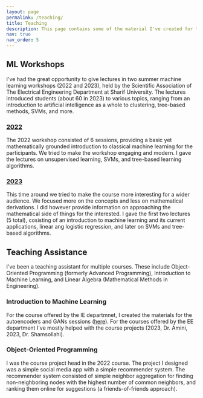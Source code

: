 ```yaml
---
layout: page
permalink: /teaching/
title: Teaching
description: This page contains some of the material I've created for the purpose of teaching.
nav: true
nav_order: 5
---
```


## ML Workshops
I've had the great opportunity to give lectures in two summer machine learning workshops (2022 and 2023), held by the Scientific Association of The Electrical Engineering Department at Sharif University. The lectures introduced students (about 60 in 2023) to various topics, ranging from an introduction to artificial intelligence as a whole to clustering, tree-based methods, SVMs, and more.

### [2022](https://github.com/amir-thatoneguy/Machine-Learning-ESW)
The 2022 workshop consisted of 6 sessions, providing a basic yet mathematically grounded introduction to classical machine learning for the participants. We tried to make the workshop engaging and modern. I gave the lectures on unsupervised learning, SVMs, and tree-based learning algorithms.

### [2023](https://github.com/amir-thatoneguy/AIvengers-Intro-to-ML)
This time around we tried to make the course more interesting for a wider audience. We focused more on the concepts and less on mathematical derivations. I did however provide information on approaching the mathematical side of things for the interested. I gave the first two lectures (5 total), cosisting of an introduction to machine learning and its current applications, linear ang logistic regression, and later on SVMs and tree-based algorithms.


## Teaching Assistance
I've been a teaching assistant for multiple courses. These include Object-Oriented Programming (formerly Advanced Programming), Introduction to Machine Learning, and Linear Algebra (Mathematical Methods in Engineering). 

### Introduction to Machine Learning
For the course offered by the IE departmnet, I created the materials for the autoencoders and GANs sessions ([here](https://docs.google.com/presentation/d/1sAClFyLLSPQNh0kDS3EfUNDxneOWgbHlkUz1yW2dFec/edit?usp=sharing)). For the courses offered by the EE department I've mostly helped with the course projects (2023, Dr. Amini, 2023, Dr. Shamsollahi). 

### Object-Oriented Programming
I was the course project head in the 2022 course. The project I designed was a simple social media app with a simple recommender system. The recommender system consisted of simple neighbor aggregation for finding non-neighboring nodes with the highest number of common neighbors, and ranking them online for suggestions (a friends-of-friends approach).

